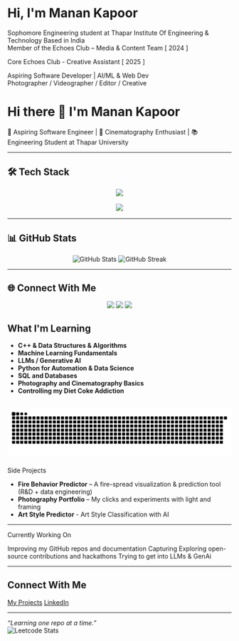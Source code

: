 #  Hi, I'm Manan Kapoor

Sophomore Engineering student at Thapar Institute Of Engineering & Technology 
Based in India  
Member of the Echoes Club – Media & Content Team  [ 2024 ] 

Core Echoes Club - Creative Assistant [ 2025 ]

Aspiring Software Developer | AI/ML & Web Dev  
Photographer / Videographer / Editor / Creative

# Hi there 👋 I'm Manan Kapoor  

🚀 Aspiring Software Engineer | 🎥 Cinematography Enthusiast | 📚 Engineering Student at Thapar University  

---

## 🛠️ Tech Stack  

<p align="center">
  <!-- Languages -->
  <img src="https://skillicons.dev/icons?i=cpp,python,html,css,sql" />
</p>

<p align="center">
  <!-- Other Tools -->
  <img src="https://skillicons.dev/icons?i=git,github,vscode,,vercel,netlify" />
</p>

---

## 📊 GitHub Stats  

<p align="center">
  <img src="https://github-readme-stats.vercel.app/api?username=manankapoor23r&show_icons=true&theme=tokyonight" alt="GitHub Stats" />
  <img src="https://github-readme-streak-stats.herokuapp.com/?user=manankapoor23&theme=tokyonight" alt="GitHub Streak" />
</p>

---

## 🌐 Connect With Me  

<p align="center">
  <a href="https://www.linkedin.com/in/manan-kapoor-8545002a0//"><img src="https://skillicons.dev/icons?i=linkedin" /></a>
  <a href="mailto:23.kapoormanan@gmail.com"><img src="https://skillicons.dev/icons?i=gmail" /></a>
  <a href="https://x.com/Manankap2311"><img src="https://skillicons.dev/icons?i=twitter" /></a>
</p>

##  What I'm Learning

- **C++ & Data Structures & Algorithms**  
- **Machine Learning Fundamentals**  
- **LLMs / Generative AI**  
- **Python for Automation & Data Science**  
- **SQL and Databases**  
- **Photography and Cinematography Basics**  
- **Controlling my Diet Coke Addiction** 



![snake gif](https://github.com/manankapoor23/manankapoor23/blob/output/github-snake-dark.svg)
---

Side Projects

- **Fire Behavior Predictor** – A fire-spread visualization & prediction tool (R&D + data engineering)
- **Photography Portfolio** – My clicks and experiments with light and framing
- **Art Style Predictor** - Art Style Classification with AI

---

Currently Working On

Improving my GitHub repos and documentation
Capturing 
Exploring open-source contributions and hackathons
Trying to get into LLMs & GenAi

---

## Connect With Me


 [My Projects](https://github.com/manankapoor23)
 [LinkedIn](https://www.linkedin.com/in/manan-kapoor-8545002a0/)

---

_“Learning one repo at a time.”_  
![Leetcode Stats](https://leetcard.jacoblin.cool/manankapoor23?ext=heatmap)
